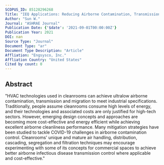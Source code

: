 ```yaml
---
SCOPUS_ID: 85128296268
Title: "IEQ Applications: Reducing Airborne Contamination, Transmission &amp; Migration - Inspirations From Cleanroom HVAC Technologies"
Author: "Sun W."
Journal: "ASHRAE Journal"
Publication Date: {'$date': '2021-09-01T00:00:00Z'}
Publication Year: 2021
DOI: nan
Source Type: "Journal"
Document Type: "ar"
Document Type Description: "Article"
Affliation: "Engsysco, Inc."
Affliation Country: "United States"
Cited by count: 0
---
```


## Abstract
"HVAC technologies used in cleanrooms can achieve ultralow airborne contamination, transmission and migration to meet industrial specifications. Traditionally, people assume cleanrooms consume high levels of energy, and their technologies and associated costs are only justified for high-tech sectors. However, emerging design concepts and approaches are becoming more cost-effective and energy efficient while achieving excellent airborne cleanliness performance. Many mitigation strategies have been studied to tackle COVID-19 challenges in airborne contamination control. Cleanrooms' unique and mature air handling, distribution, cascading, segregation and filtration techniques may encourage experimenting with some of its concepts for commercial spaces to achieve better airborne infectious disease transmission control where applicable and cost-effective."

